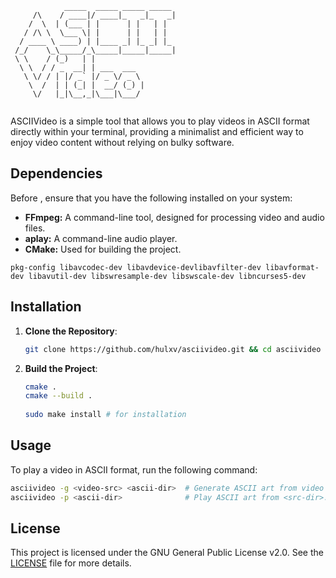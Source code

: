 ```
            _____  _____ _____ _____  
     /\    / ____|/ ____|_   _|_   _| 
    /  \  | (___ | |      | |   | |   
   / /\ \  \___ \| |      | |   | |   
  / ____ \ ____) | |____ _| |_ _| |_  
 /_/    \_\_____/_\_____|_____|_____| 
 \ \    / (_)   | |                   
  \ \  / / _  __| | ___  ___          
   \ \/ / | |/ _` |/ _ \/ _ \         
    \  /  | | (_| |  __/ (_) |        
     \/   |_|\__,_|\___|\___/         
                                      
```

ASCIIVideo is a simple tool that allows you to play videos in ASCII format directly within your terminal, providing a minimalist and efficient way to enjoy video content without relying on bulky software.



## Dependencies

Before , ensure that you have the following installed on your system:

- **FFmpeg:** A command-line tool, designed for processing video and audio files. 
- **aplay:** A command-line audio player.
- **CMake:** Used for building the project.

```
pkg-config libavcodec-dev libavdevice-devlibavfilter-dev libavformat-dev libavutil-dev libswresample-dev libswscale-dev libncurses5-dev
```


## Installation

1. **Clone the Repository**:

   ```bash
   git clone https://github.com/hulxv/asciivideo.git && cd asciivideo
   ```

2. **Build the Project**:

   ```bash
   cmake .
   cmake --build .
  
   sudo make install # for installation
   ```

## Usage

To play a video in ASCII format, run the following command:

```bash
asciivideo -g <video-src> <ascii-dir>  # Generate ASCII art from video and save to <out>.
asciivideo -p <ascii-dir>              # Play ASCII art from <src-dir>.
```


## License

This project is licensed under the GNU General Public License v2.0. See the [LICENSE](https://github.com/hulxv/asciivideo/blob/master/LICENSE) file for more details.
